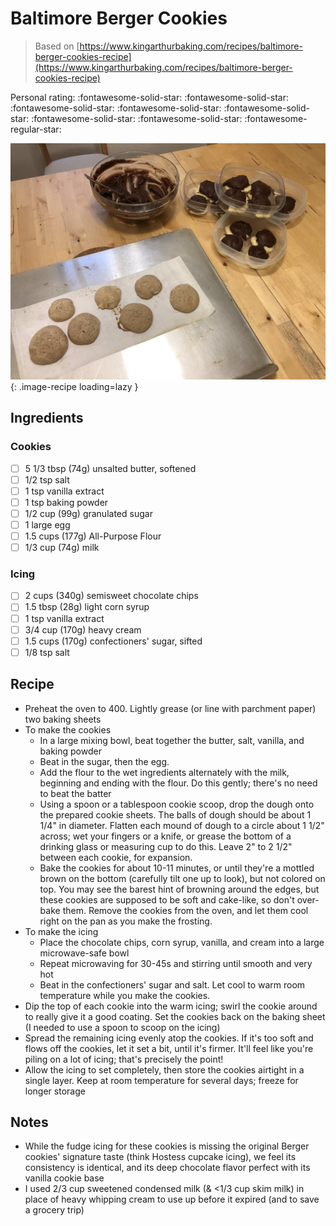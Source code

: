 <!-- Do not modify sections with "AUTO-*". They are updated by make.py -->

# Baltimore Berger Cookies

> Based on [https://www.kingarthurbaking.com/recipes/baltimore-berger-cookies-recipe](https://www.kingarthurbaking.com/recipes/baltimore-berger-cookies-recipe)

<!-- rating=4; (User can specify rating on scale of 1-5) -->
<!-- AUTO-UserRating -->
Personal rating: :fontawesome-solid-star: :fontawesome-solid-star: :fontawesome-solid-star: :fontawesome-solid-star: :fontawesome-solid-star: :fontawesome-solid-star: :fontawesome-solid-star: :fontawesome-regular-star:
<!-- /AUTO-UserRating -->

<!-- name_image=baltimore_berger_cookies.jpeg; (User can specify image name) -->
<!-- AUTO-Image -->
![baltimore_berger_cookies.jpeg](./baltimore_berger_cookies.jpeg){: .image-recipe loading=lazy }
<!-- /AUTO-Image -->

## Ingredients

### Cookies

* [ ] 5 1/3 tbsp (74g) unsalted butter, softened
* [ ] 1/2 tsp salt
* [ ] 1 tsp vanilla extract
* [ ] 1 tsp baking powder
* [ ] 1/2 cup (99g) granulated sugar
* [ ] 1 large egg
* [ ] 1.5 cups (177g) All-Purpose Flour
* [ ] 1/3 cup (74g) milk

### Icing

* [ ] 2 cups (340g) semisweet chocolate chips
* [ ] 1.5 tbsp (28g) light corn syrup
* [ ] 1 tsp vanilla extract
* [ ] 3/4 cup (170g) heavy cream
* [ ] 1.5 cups (170g) confectioners' sugar, sifted
* [ ] 1/8 tsp salt

## Recipe

* Preheat the oven to 400. Lightly grease (or line with parchment paper) two baking sheets
* To make the cookies
    * In a large mixing bowl, beat together the butter, salt, vanilla, and baking powder
    * Beat in the sugar, then the egg.
    * Add the flour to the wet ingredients alternately with the milk, beginning and ending with the flour. Do this gently; there's no need to beat the batter
    * Using a spoon or a tablespoon cookie scoop, drop the dough onto the prepared cookie sheets. The balls of dough should be about 1 1/4" in diameter. Flatten each mound of dough to a circle about 1 1/2" across; wet your fingers or a knife, or grease the bottom of a drinking glass or measuring cup to do this. Leave 2" to 2 1/2" between each cookie, for expansion.
    * Bake the cookies for about 10-11 minutes, or until they're a mottled brown on the bottom (carefully tilt one up to look), but not colored on top. You may see the barest hint of browning around the edges, but these cookies are supposed to be soft and cake-like, so don't over-bake them. Remove the cookies from the oven, and let them cool right on the pan as you make the frosting.
* To make the icing
    * Place the chocolate chips, corn syrup, vanilla, and cream into a large microwave-safe bowl
    * Repeat microwaving for 30-45s and stirring until smooth and very hot
    * Beat in the confectioners' sugar and salt. Let cool to warm room temperature while you make the cookies.
* Dip the top of each cookie into the warm icing; swirl the cookie around to really give it a good coating. Set the cookies back on the baking sheet (I needed to use a spoon to scoop on the icing)
* Spread the remaining icing evenly atop the cookies. If it's too soft and flows off the cookies, let it set a bit, until it's firmer. It'll feel like you're piling on a lot of icing; that's precisely the point!
* Allow the icing to set completely, then store the cookies airtight in a single layer. Keep at room temperature for several days; freeze for longer storage

## Notes

* While the fudge icing for these cookies is missing the original Berger cookies' signature taste (think Hostess cupcake icing), we feel its consistency is identical, and its deep chocolate flavor perfect with its vanilla cookie base
* I used 2/3 cup sweetened condensed milk (& <1/3 cup skim milk) in place of heavy whipping cream to use up before it expired (and to save a grocery trip)
